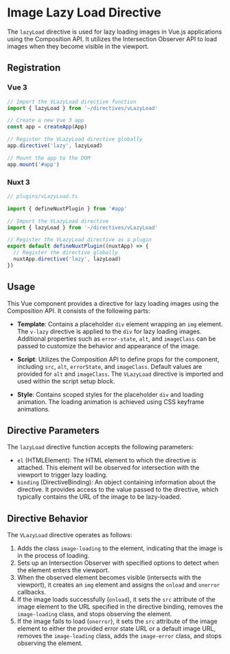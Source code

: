 # Image Lazy Load Directive
The `lazyLoad` directive is used for lazy loading images in Vue.js applications using the Composition API. It utilizes the Intersection Observer API to load images when they become visible in the viewport.


## Registration

### Vue 3
```javascript
// Import the VLazyLoad directive function
import { lazyLoad } from '~/directives/vLazyLoad'

// Create a new Vue 3 app
const app = createApp(App)

// Register the VLazyLoad directive globally
app.directive('lazy', lazyLoad)

// Mount the app to the DOM
app.mount('#app')
```

### Nuxt 3
```javascript
// plugins/vLazyLoad.ts

import { defineNuxtPlugin } from '#app'

// Import the VLazyLoad directive
import { lazyLoad } from '~/directives/vLazyLoad'

// Register the VLazyLoad directive as a plugin
export default defineNuxtPlugin((nuxtApp) => {
  // Register the directive globally
  nuxtApp.directive('lazy', lazyLoad)
})

```

## Usage

This Vue component provides a directive for lazy loading images using the Composition API. It consists of the following parts:

- **Template**: Contains a placeholder `div` element wrapping an `img` element. The `v-lazy` directive is applied to the `div` for lazy loading images. Additional properties such as `error-state`, `alt`, and `imageClass` can be passed to customize the behavior and appearance of the image.

- **Script**: Utilizes the Composition API to define props for the component, including `src`, `alt`, `errorState`, and `imageClass`. Default values are provided for `alt` and `imageClass`. The `VLazyLoad` directive is imported and used within the script setup block.

- **Style**: Contains scoped styles for the placeholder `div` and loading animation. The loading animation is achieved using CSS keyframe animations.


## Directive Parameters
The `lazyLoad` directive function accepts the following parameters:

- `el` (HTMLElement): The HTML element to which the directive is attached. This element will be observed for intersection with the viewport to trigger lazy loading.
- `binding` (DirectiveBinding): An object containing information about the directive. It provides access to the value passed to the directive, which typically contains the URL of the image to be lazy-loaded.

## Directive Behavior
The `VLazyLoad` directive operates as follows:

1. Adds the class `image-loading` to the element, indicating that the image is in the process of loading.
2. Sets up an Intersection Observer with specified options to detect when the element enters the viewport.
3. When the observed element becomes visible (intersects with the viewport), it creates an `img` element and assigns the `onload` and `onerror` callbacks.
4. If the image loads successfully (`onload`), it sets the `src` attribute of the image element to the URL specified in the directive binding, removes the `image-loading` class, and stops observing the element.
5. If the image fails to load (`onerror`), it sets the `src` attribute of the image element to either the provided error state URL or a default image URL, removes the `image-loading` class, adds the `image-error` class, and stops observing the element.
